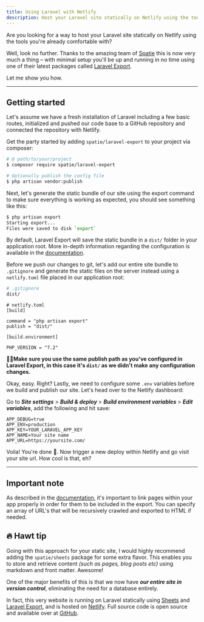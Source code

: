 ```yaml
---
title: Using Laravel with Netlify
description: Host your Laravel site statically on Netlify using the tools you're already comfortable with.
---
```

Are you looking for a way to host your Laravel site statically on Netlify using the tools you're already comfortable with?

Well, look no further. Thanks to the amazing team of [Spatie](https://spatie.be/) this is now very much a thing – with minimal setup you'll be up and running in no time using one of their latest packages called [Laravel Export](https://github.com/spatie/laravel-export).

Let me show you how.

***

## Getting started

Let's assume we have a fresh installation of Laravel including a few basic routes, initialized and pushed our code base to a GitHub repository and connected the repository with Netlify.

Get the party started by adding `spatie/laravel-export` to your project via composer:

``` bash
# @ path/to/your/project
$ composer require spatie/laravel-export

# Optionally publish the config file
$ php artisan vendor:publish
```

Next, let's generate the static bundle of our site using the export command to make sure everything is working as expected, you should see something like this:

``` bash
$ php artisan export
Starting export...
Files were saved to disk `export`
```

By default, Laravel Export will save the static bundle in a `dist/` folder in your application root. More in-depth information regarding the configuration is available in the [documentation](https://github.com/spatie/laravel-export#configuration).

Before we push our changes to git, let's add our entire site bundle to `.gitignore` and generate the static files on the server instead using a `netlify.toml` file placed in our application root:

``` bash
# .gitignore
dist/
```

``` nginx
# netlify.toml
[build]

command = "php artisan export"
publish = "dist/"

[build.environment]

PHP_VERSION = "7.2"
```

**☝🏻Make sure you use the same publish path as you've configured in Laravel Export, in this case it's `dist/` as we didn't make any configuration changes.**

Okay, easy. Right? Lastly, we need to configure some `.env` variables before we build and publish our site. Let's head over to the Netlify dashboard:

Go to **_Site settings_** > **_Build & deploy_** > **_Build environment variables_** > **_Edit variables_**, add the following and hit save:

``` env
APP_DEBUG=true
APP_ENV=production
APP_KEY=YOUR_LARAVEL_APP_KEY
APP_NAME=Your site name
APP_URL=https://yoursite.com/
```

Voila! You're done 🎉. Now trigger a new deploy within Netlify and go visit your site url. How cool is that, eh?

***

## Important note

As described in the [documentation](https://github.com/spatie/laravel-export#determining-the-export-contents), it's important to link pages within your app properly in order for them to be included in the export. You can specify an array of URL's that will be recursively crawled and exported to HTML if needed.

## 🔥 Hawt tip

Going with this approach for your static site, I would highly recommend adding the `spatie/sheets` package for some extra flavor. This enables you to store and retrieve content _(such as pages, blog posts etc)_ using markdown and front matter. Awesome!

One of the major benefits of this is that we now have **_our entire site in version control_**, eliminating the need for a database entirely.

In fact, this very website is running on Laravel statically using [Sheets](https://github.com/spatie/sheets/) and [Laravel Export](https://github.com/spatie/laravel-export), and is hosted on [Netlify](https://www.netlify.com/). Full source code is open source and available over at [GitHub](https://github.com/robbinworks/site).
